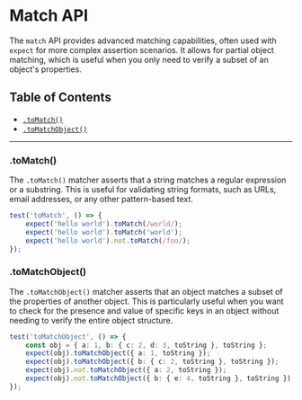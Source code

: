 # Match API

The `match` API provides advanced matching capabilities, often used with `expect` for more complex assertion scenarios. It allows for partial object matching, which is useful when you only need to verify a subset of an object's properties.

## Table of Contents

*   [`.toMatch()`](#tomatch)
*   [`.toMatchObject()`](#tomatchobject)

---

### .toMatch()

The `.toMatch()` matcher asserts that a string matches a regular expression or a substring. This is useful for validating string formats, such as URLs, email addresses, or any other pattern-based text.

```typescript
test('toMatch', () => {
    expect('hello world').toMatch(/world/);
    expect('hello world').toMatch('world');
    expect('hello world').not.toMatch(/foo/);
});
```

### .toMatchObject()

The `.toMatchObject()` matcher asserts that an object matches a subset of the properties of another object. This is particularly useful when you want to check for the presence and value of specific keys in an object without needing to verify the entire object structure.

```typescript
test('toMatchObject', () => {
    const obj = { a: 1, b: { c: 2, d: 3, toString }, toString };
    expect(obj).toMatchObject({ a: 1, toString });
    expect(obj).toMatchObject({ b: { c: 2, toString }, toString });
    expect(obj).not.toMatchObject({ a: 2, toString });
    expect(obj).not.toMatchObject({ b: { e: 4, toString }, toString });
});
```